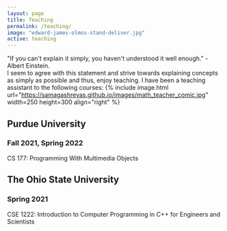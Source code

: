 ```yaml
---
layout: page
title: Teaching
permalink: /teaching/
image: "edward-james-olmos-stand-deliver.jpg"
active: teaching
---
```



"If you can't explain it simply, you haven't understood it well enough." - Albert Einstein. \
I seem to agree with this statement and strive towards explaining concepts as simply as possible and thus, enjoy teaching. I have been a teaching assistant to the following courses:
{% include image.html url="https://samagashreyas.github.io/images/math_teacher_comic.jpg" width=250 height=300 align="right" %}
## Purdue University

### Fall 2021, Spring 2022
CS 177: Programming With Multimedia Objects

## The Ohio State University

### Spring 2021
CSE 1222: Introduction to Computer Programming in C++ for Engineers and Scientists


